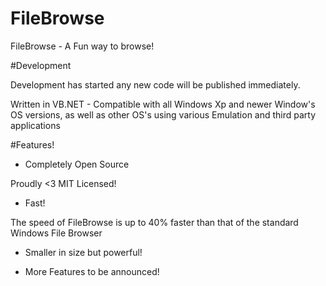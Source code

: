 # FileBrowse
FileBrowse - A Fun way to browse!

#Development

Development has started any new code will be published immediately. 

Written in VB.NET - Compatible with all Windows Xp and newer Window's OS versions, as well as other OS's using various Emulation and third party applications


#Features!


  - Completely Open Source 

Proudly <3 MIT Licensed!

 - Fast! 

The speed of FileBrowse is up to 40% faster than that of the standard Windows File Browser


 - Smaller in size but powerful!


 - More Features to be announced!
